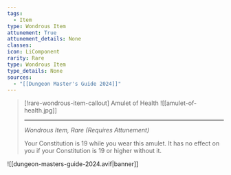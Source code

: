 ```yaml
---
tags:
  - Item
type: Wondrous Item
attunement: True
attunement_details: None
classes:
icon: LiComponent
rarity: Rare
type: Wondrous Item
type_details: None
sources: 
  - "[[Dungeon Master's Guide 2024]]"
---
```

>[!rare-wondrous-item-callout] Amulet of Health
>![[amulet-of-health.jpg]]
>
>- - -
>_Wondrous Item, Rare (Requires Attunement)_
>
>Your Constitution is 19 while you wear this amulet. It has no effect on you if your Constitution is 19 or higher without it.
>


![[dungeon-masters-guide-2024.avif|banner]]